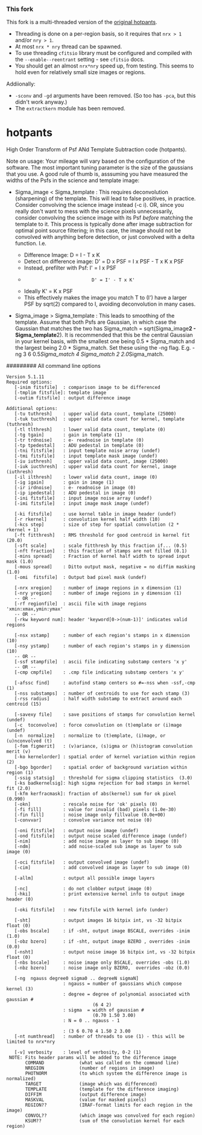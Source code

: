 ### This fork

This fork is a multi-threaded version of the [original hotpants](https://github.com/acbecker/hotpants).

* Threading is done on a per-region basis, so it requires that `nrx > 1` and/or `nry > 1`.
* At most `nrx * nry` thread can be spawned.
* To use threading `cfitsio` library must be configured and compiled with the `--enable--reentrant` setting - see `cfitsio` docs.
* You should get an almost `nrx*nry` speed up, from testing. This seems to hold even for relatively small size images or regions.

Addiionally:
* `-sconv` and `-gd` arguments have been removed. (So too has `-pca`, but this didn't work anyway.)
* The `extractkern` module has been removed.



hotpants
========

High Order Transform of Psf ANd Template Subtraction code (hotpants).

Note on usage: Your mileage will vary based on the configuration of the software.  The most important tuning parameter is the size of the gaussians that you use.  A good rule of thumb is, asssuming you have measured the widths of the Psfs in the science and template image:

 * Sigma_image < Sigma_template : This requires deconvolution (sharpening) of the template.  This will lead to false positives, in practice.  Consider convolving the science image instead (-c i).  OR, since you really don't want to mess with the science pixels unnecessarily, consider convolving the science image with its Psf *before* matching the template to it.  This process is typically done after image subtraction for optimal point source filtering; in this case, the image should not be convolved with anything before detection, or just convolved with a delta function.  I.e.

   * Difference Image: D = I - T x K
   * Detect on difference image: D' = D x PSF = I x PSF - T x K x PSF
   * Instead, prefilter with Psf: I' = I x PSF
   *                              D' = I' - T x K'
   * Ideally K' = K x PSF
   * This effectively makes the image you match T to (I') have a larger PSF by sqrt(2) compared to I, avoiding deconvolution in many cases.

   

 * Sigma_image > Sigma_template : This leads to smoothing of the template.  Assume that both Psfs are Gaussian, in which case the Gaussian that matches the two has Sigma_match = sqrt(Sigma_image**2 - Sigma_template**2).  It is recommended that this be the central Gaussian in your kernel basis, with the smallest one being 0.5 * Sigma_match and the largest being 2.0 * Sigma_match.  Set these using the -ng flag.  E.g. -ng 3 6 0.5*Sigma_match 4 Sigma_match 2 2.0*Sigma_match.

######### All command line options
```
Version 5.1.11
Required options:
   [-inim fitsfile]  : comparison image to be differenced
   [-tmplim fitsfile]: template image
   [-outim fitsfile] : output difference image

Additional options:
   [-tu tuthresh]    : upper valid data count, template (25000)
   [-tuk tucthresh]  : upper valid data count for kernel, template (tuthresh)
   [-tl tlthresh]    : lower valid data count, template (0)
   [-tg tgain]       : gain in template (1)
   [-tr trdnoise]    : e- readnoise in template (0)
   [-tp tpedestal]   : ADU pedestal in template (0)
   [-tni fitsfile]   : input template noise array (undef)
   [-tmi fitsfile]   : input template mask image (undef)
   [-iu iuthresh]    : upper valid data count, image (25000)
   [-iuk iucthresh]  : upper valid data count for kernel, image (iuthresh)
   [-il ilthresh]    : lower valid data count, image (0)
   [-ig igain]       : gain in image (1)
   [-ir irdnoise]    : e- readnoise in image (0)
   [-ip ipedestal]   : ADU pedestal in image (0)
   [-ini fitsfile]   : input image noise array (undef)
   [-imi fitsfile]   : input image mask image (undef)

   [-ki fitsfile]    : use kernel table in image header (undef)
   [-r rkernel]      : convolution kernel half width (10)
   [-kcs step]       : size of step for spatial convolution (2 * rkernel + 1)
   [-ft fitthresh]   : RMS threshold for good centroid in kernel fit (20.0)
   [-sft scale]      : scale fitthresh by this fraction if... (0.5)
   [-nft fraction]   : this fraction of stamps are not filled (0.1)
   [-mins spread]    : Fraction of kernel half width to spread input mask (1.0)
   [-mous spread]    : Ditto output mask, negative = no diffim masking (1.0)
   [-omi  fitsfile]  : Output bad pixel mask (undef)

   [-nrx xregion]    : number of image regions in x dimension (1)
   [-nry yregion]    : number of image regions in y dimension (1)
   -- OR --
   [-rf regionfile]  : ascii file with image regions 'xmin:xmax,ymin:ymax'
   -- OR --
   [-rkw keyword num]: header 'keyword[0->(num-1)]' indicates valid regions

   [-nsx xstamp]     : number of each region's stamps in x dimension (10)
   [-nsy ystamp]     : number of each region's stamps in y dimension (10)
   -- OR --
   [-ssf stampfile]  : ascii file indicating substamp centers 'x y'
   -- OR --
   [-cmp cmpfile]    : .cmp file indicating substamp centers 'x y'

   [-afssc find]     : autofind stamp centers so #=-nss when -ssf,-cmp (1)
   [-nss substamps]  : number of centroids to use for each stamp (3)
   [-rss radius]     : half width substamp to extract around each centroid (15)

   [-savexy file]    : save positions of stamps for convolution kernel (undef)
   [-c  toconvolve]  : force convolution on (t)emplate or (i)mage (undef)
   [-n  normalize]   : normalize to (t)emplate, (i)mage, or (u)nconvolved (t)
   [-fom figmerit]   : (v)ariance, (s)igma or (h)istogram convolution merit (v)
   [-ko kernelorder] : spatial order of kernel variation within region (2)
   [-bgo bgorder]    : spatial order of background variation within region (1)
   [-ssig statsig]   : threshold for sigma clipping statistics  (3.0)
   [-ks badkernelsig]: high sigma rejection for bad stamps in kernel fit (2.0)
   [-kfm kerfracmask]: fraction of abs(kernel) sum for ok pixel (0.990)
   [-okn]            : rescale noise for 'ok' pixels (0)
   [-fi fill]        : value for invalid (bad) pixels (1.0e-30)
   [-fin fill]       : noise image only fillvalue (0.0e+00)
   [-convvar]        : convolve variance not noise (0)

   [-oni fitsfile]   : output noise image (undef)
   [-ond fitsfile]   : output noise scaled difference image (undef)
   [-nim]            : add noise image as layer to sub image (0)
   [-ndm]            : add noise-scaled sub image as layer to sub image (0)

   [-oci fitsfile]   : output convolved image (undef)
   [-cim]            : add convolved image as layer to sub image (0)

   [-allm]           : output all possible image layers

   [-nc]             : do not clobber output image (0)
   [-hki]            : print extensive kernel info to output image header (0)

   [-oki fitsfile]   : new fitsfile with kernel info (under)

   [-sht]            : output images 16 bitpix int, vs -32 bitpix float (0)
   [-obs bscale]     : if -sht, output image BSCALE, overrides -inim (1.0)
   [-obz bzero]      : if -sht, output image BZERO , overrides -inim (0.0)
   [-nsht]           : output noise image 16 bitpix int, vs -32 bitpix float (0)
   [-nbs bscale]     : noise image only BSCALE, overrides -obs (1.0)
   [-nbz bzero]      : noise image only BZERO,  overrides -obz (0.0)

   [-ng  ngauss degree0 sigma0 .. degreeN sigmaN]
                     : ngauss = number of gaussians which compose kernel (3)
                     : degree = degree of polynomial associated with gaussian #
                                (6 4 2)
                     : sigma  = width of gaussian #
                                (0.70 1.50 3.00)
                     : N = 0 .. ngauss - 1

                     : (3 6 0.70 4 1.50 2 3.00
   [-nt numthread]   : number of threads to use (1) - this will be limited to nrx*nry

   [-v] verbosity    : level of verbosity, 0-2 (1)
 NOTE: Fits header params will be added to the difference image
       COMMAND             (what was called on the command line)
       NREGION             (number of regions in image)
       PHOTNORM            (to which system the difference image is normalized)
       TARGET              (image which was differenced)
       TEMPLATE            (template for the difference imaging)
       DIFFIM              (output difference image)
       MASKVAL             (value for masked pixels)
       REGION??            (IRAF-format limits for each region in the image)
       CONVOL??            (which image was convolved for each region)
       KSUM??              (sum of the convolution kernel for each region)
```
